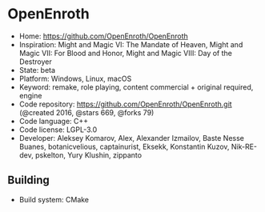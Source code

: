 # OpenEnroth

- Home: https://github.com/OpenEnroth/OpenEnroth
- Inspiration: Might and Magic VI: The Mandate of Heaven, Might and Magic VII: For Blood and Honor, Might and Magic VIII: Day of the Destroyer
- State: beta
- Platform: Windows, Linux, macOS
- Keyword: remake, role playing, content commercial + original required, engine
- Code repository: https://github.com/OpenEnroth/OpenEnroth.git (@created 2016, @stars 669, @forks 79)
- Code language: C++
- Code license: LGPL-3.0
- Developer: Aleksey Komarov, Alex, Alexander Izmailov, Baste Nesse Buanes, botanicvelious, captainurist, Eksekk, Konstantin Kuzov, Nik-RE-dev, pskelton, Yury Klushin, zippanto

## Building

- Build system: CMake
